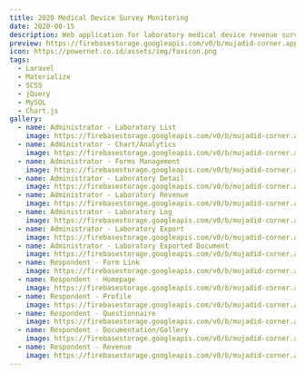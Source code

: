 ```yaml
---
title: 2020 Medical Device Survey Monitoring
date: 2020-08-15
description: Web application for laboratory medical device revenue survey monitoring at 2020
preview: https://firebasestorage.googleapis.com/v0/b/mujadid-corner.appspot.com/o/project_images%2Fpowernet-ims%2F10-respondent-homepage.png?alt=media
icon: https://powernet.co.id/assets/img/favicon.png
tags:
  - Laravel
  - Materialize
  - SCSS
  - jQuery
  - MySQL
  - Chart.js
gallery:
  - name: Administrator - Laboratory List
    image: https://firebasestorage.googleapis.com/v0/b/mujadid-corner.appspot.com/o/project_images%2Fpowernet-ims%2F01-admin-lab-list.png?alt=media
  - name: Administrator - Chart/Analytics
    image: https://firebasestorage.googleapis.com/v0/b/mujadid-corner.appspot.com/o/project_images%2Fpowernet-ims%2F02-admin-analytic.png?alt=media
  - name: Administrator - Forms Management
    image: https://firebasestorage.googleapis.com/v0/b/mujadid-corner.appspot.com/o/project_images%2Fpowernet-ims%2F03-admin-form-links.png?alt=media
  - name: Administrator - Laboratory Detail
    image: https://firebasestorage.googleapis.com/v0/b/mujadid-corner.appspot.com/o/project_images%2Fpowernet-ims%2F04-admin-lab-detail.png?alt=media
  - name: Administrator - Laboratory Revenue
    image: https://firebasestorage.googleapis.com/v0/b/mujadid-corner.appspot.com/o/project_images%2Fpowernet-ims%2F05-admin-lab-revenue.png?alt=media
  - name: Administrator - Laboratory Log
    image: https://firebasestorage.googleapis.com/v0/b/mujadid-corner.appspot.com/o/project_images%2Fpowernet-ims%2F06-admin-lab-log.png?alt=media
  - name: Administrator - Laboratory Export
    image: https://firebasestorage.googleapis.com/v0/b/mujadid-corner.appspot.com/o/project_images%2Fpowernet-ims%2F07-admin-lab-list-export.png?alt=media
  - name: Administrator - Laboratory Exported Document
    image: https://firebasestorage.googleapis.com/v0/b/mujadid-corner.appspot.com/o/project_images%2Fpowernet-ims%2F08-admin-lab-export.png?alt=media
  - name: Respondent - Form Link
    image: https://firebasestorage.googleapis.com/v0/b/mujadid-corner.appspot.com/o/project_images%2Fpowernet-ims%2F09-respondent-link.png?alt=media
  - name: Respondent - Homepage
    image: https://firebasestorage.googleapis.com/v0/b/mujadid-corner.appspot.com/o/project_images%2Fpowernet-ims%2F10-respondent-homepage.png?alt=media
  - name: Respondent - Profile
    image: https://firebasestorage.googleapis.com/v0/b/mujadid-corner.appspot.com/o/project_images%2Fpowernet-ims%2F11-respondent-profile.png?alt=media
  - name: Respondent - Questionnaire
    image: https://firebasestorage.googleapis.com/v0/b/mujadid-corner.appspot.com/o/project_images%2Fpowernet-ims%2F12-respondent-questionnaire.png?alt=media
  - name: Respondent - Documentation/Gallery
    image: https://firebasestorage.googleapis.com/v0/b/mujadid-corner.appspot.com/o/project_images%2Fpowernet-ims%2F13-respondent-documentation-gallery.png?alt=media
  - name: Respondent - Revenue
    image: https://firebasestorage.googleapis.com/v0/b/mujadid-corner.appspot.com/o/project_images%2Fpowernet-ims%2F14-respondent-revenue.png?alt=media
---
```

